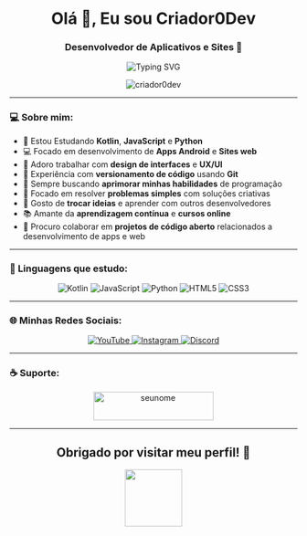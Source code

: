 <h1 align="center">Olá 👋, Eu sou Criador0Dev</h1>
<h3 align="center">Desenvolvedor de Aplicativos e Sites 🚀</h3>

<p align="center">
  <img src="https://readme-typing-svg.herokuapp.com?font=Fira+Code&pause=1000&color=4CAF50&center=true&vCenter=true&width=435&lines=Desenvolvedor+Mobile;Entusiasta+de+Web+Development;Sempre+aprendendo+novas+tecnologias" alt="Typing SVG" />
</p>

<div align="center">
  <img src="https://komarev.com/ghpvc/?username=criador0dev&label=Visualizações+do+Perfil&color=4CAF50&style=for-the-badge" alt="criador0dev" />
</div>

---

### 💻 Sobre mim:

- 🌱 Estou Estudando **Kotlin**, **JavaScript** e **Python**
- 💻 Focado em desenvolvimento de **Apps Android** e **Sites web**
- 🎨 Adoro trabalhar com **design de interfaces** e **UX/UI**
- 🔧 Experiência com **versionamento de código** usando **Git**
- 🎯 Sempre buscando **aprimorar minhas habilidades** de programação
- 🧠 Focado em resolver **problemas simples** com soluções criativas
- 💬 Gosto de **trocar ideias** e aprender com outros desenvolvedores
- 📚 Amante da **aprendizagem contínua** e **cursos online**
- 🤝 Procuro colaborar em **projetos de código aberto** relacionados a desenvolvimento de apps e web

---

### 🚀 Linguagens que estudo:

<p align="center">
  <img src="https://img.shields.io/badge/Kotlin-0095D5?&style=for-the-badge&logo=kotlin&logoColor=white" alt="Kotlin" />
  <img src="https://img.shields.io/badge/JavaScript-F7DF1E?style=for-the-badge&logo=javascript&logoColor=black" alt="JavaScript" />
  <img src="https://img.shields.io/badge/Python-3776AB?style=for-the-badge&logo=python&logoColor=white" alt="Python" />
  <img src="https://img.shields.io/badge/HTML5-E34F26?style=for-the-badge&logo=html5&logoColor=white" alt="HTML5" />
  <img src="https://img.shields.io/badge/CSS3-1572B6?style=for-the-badge&logo=css3&logoColor=white" alt="CSS3" />
</p>

---

### 🌐 Minhas Redes Sociais:

<p align="center">
  <a href="https://www.youtube.com/channel/SEU_CANAL_YOUTUBE" target="_blank">
    <img src="https://img.shields.io/badge/YouTube-FF0000?style=for-the-badge&logo=youtube&logoColor=white" alt="YouTube" />
  </a>
  <a href="https://instagram.com/SEU_INSTAGRAM" target="_blank">
    <img src="https://img.shields.io/badge/-Instagram-%23E4405F?style=for-the-badge&logo=instagram&logoColor=white" alt="Instagram" />
  </a>
  <a href="https://discord.gg/SEU_DISCORD" target="_blank">
    <img src="https://img.shields.io/badge/Discord-7289DA?style=for-the-badge&logo=discord&logoColor=white" alt="Discord" />
  </a> 
</p>

---

### ☕ Suporte:

<p align="center">
  <a href="https://www.buymeacoffee.com/seunome">
    <img src="https://cdn.buymeacoffee.com/buttons/v2/default-yellow.png" height="50" width="210" alt="seunome" />
  </a>
</p>

---

<h2 align="center">Obrigado por visitar meu perfil! 👋</h2>

<div align="center">
  <img src="https://media.giphy.com/media/M9gbBd9nbDrOTu1Mqx/giphy.gif" width="100"/>
</div>
